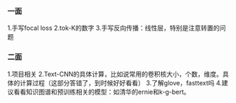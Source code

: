 ### 一面

1.手写focal loss
2.tok-K的数字
3.手写反向传播：线性层，特别是注意转置的问题

### 二面

1.项目相关
2.Text-CNN的具体计算，比如说常用的卷积核大小，个数，维度。具体的计算过程（这部分答错了，到时候好好看看）
3.了解glove，fasttext吗
4.建议看看知识图谱和预训练相关的模型：如清华的ernie和k-g-bert。